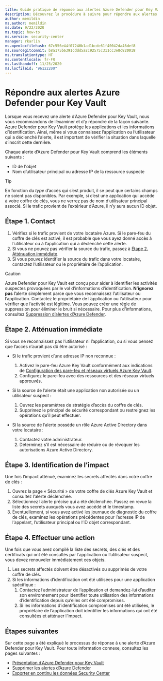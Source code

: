 ```yaml
---
title: Guide pratique de réponse aux alertes Azure Defender pour Key Vault
description: Découvrez la procédure à suivre pour répondre aux alertes d’Azure Defender pour Key Vault.
author: memildin
ms.author: memildin
ms.date: 9/22/2020
ms.topic: how-to
ms.service: security-center
manager: rkarlin
ms.openlocfilehash: 67c556e44f07240b1ad1bcde61f40042da46def8
ms.sourcegitcommit: b8a175b6391cddd5a2c92575c311cc3e8c820018
ms.translationtype: HT
ms.contentlocale: fr-FR
ms.lasthandoff: 11/25/2020
ms.locfileid: "96122200"
---
```

# <a name="respond-to-azure-defender-for-key-vault-alerts"></a>Répondre aux alertes Azure Defender pour Key Vault
Lorsque vous recevez une alerte d’Azure Defender pour Key Vault, nous vous recommandons de l’examiner et d’y répondre de la façon suivante. Azure Defender pour Key Vault protège les applications et les informations d’identification. Ainsi, même si vous connaissez l’application ou l’utilisateur qui a déclenché l’alerte, il est important de vérifier la situation dans laquelle s’inscrit cette dernière.  

Chaque alerte d’Azure Defender pour Key Vault comprend les éléments suivants :

- ID de l'objet
- Nom d’utilisateur principal ou adresse IP de la ressource suspecte

> [!TIP]
> En fonction du *type* d’accès qui s’est produit, il se peut que certains champs ne soient pas disponibles. Par exemple, si c’est une application qui accède à votre coffre de clés, vous ne verrez pas de nom d’utilisateur principal associé. Si le trafic provient de l’extérieur d’Azure, il n’y aura aucun ID objet.

## <a name="step-1-contact"></a>Étape 1. Contact

1. Vérifiez si le trafic provient de votre locataire Azure. Si le pare-feu du coffre de clés est activé, il est probable que vous ayez donné accès à l’utilisateur ou à l’application qui a déclenché cette alerte.
1. Si vous ne pouvez pas vérifier la source du trafic, passez à [Étape 2. Atténuation immédiate](#step-2-immediate-mitigation).
1. Si vous pouvez identifier la source du trafic dans votre locataire, contactez l’utilisateur ou le propriétaire de l’application. 

> [!CAUTION]
> Azure Defender pour Key Vault est conçu pour aider à identifier les activités suspectes provoquées par le vol d’informations d’identification. **N’ignorez pas** l’alerte simplement parce que vous reconnaissez l’utilisateur ou l’application. Contactez le propriétaire de l’application ou l’utilisateur pour vérifier que l’activité est légitime. Vous pouvez créer une règle de suppression pour éliminer le bruit si nécessaire. Pour plus d’informations, consultez [Suppression d’alertes d’Azure Defender](alerts-suppression-rules.md).


## <a name="step-2-immediate-mitigation"></a>Étape 2. Atténuation immédiate 
Si vous ne reconnaissez pas l’utilisateur ni l’application, ou si vous pensez que l’accès n’aurait pas dû être autorisé :

- Si le trafic provient d’une adresse IP non reconnue :
    1. Activez le pare-feu Azure Key Vault conformément aux indications de [Configuration des pare-feu et réseaux virtuels Azure Key Vault](../key-vault/general/network-security.md).
    1. Configurez le pare-feu avec des ressources et des réseaux virtuels approuvés.

- Si la source de l’alerte était une application non autorisée ou un utilisateur suspect :
    1. Ouvrez les paramètres de stratégie d’accès du coffre de clés.
    1. Supprimez le principal de sécurité correspondant ou restreignez les opérations qu’il peut effectuer.  

- Si la source de l’alerte possède un rôle Azure Active Directory dans votre locataire :
    1. Contactez votre administrateur.
    1. Déterminez s’il est nécessaire de réduire ou de révoquer les autorisations Azure Active Directory.

## <a name="step-3-identify-impact"></a>Étape 3. Identification de l’impact 
Une fois l’impact atténué, examinez les secrets affectés dans votre coffre de clés :
1. Ouvrez la page « Sécurité » de votre coffre de clés Azure Key Vault et consultez l’alerte déclenchée.
1. Sélectionnez l’alerte précise qui a été déclenchée.
    Passez en revue la liste des secrets auxquels vous avez accédé et le timestamp.
1. Éventuellement, si vous avez activé les journaux de diagnostic du coffre de clés, examinez les opérations précédentes pour l’adresse IP de l’appelant, l’utilisateur principal ou l’ID objet correspondant.  

## <a name="step-4-take-action"></a>Étape 4. Effectuer une action 
Une fois que vous avez compilé la liste des secrets, des clés et des certificats qui ont été consultés par l’application ou l’utilisateur suspect, vous devez renouveler immédiatement ces objets.

1. Les secrets affectés doivent être désactivés ou supprimés de votre coffre de clés.
1. Si les informations d’identification ont été utilisées pour une application spécifique :
    1. Contactez l’administrateur de l’application et demandez-lui d’auditer son environnement pour identifier toute utilisation des informations d’identification depuis qu’elles ont été compromises.
    1. Si les informations d’identification compromises ont été utilisées, le propriétaire de l’application doit identifier les informations qui ont été consultées et atténuer l’impact.


## <a name="next-steps"></a>Étapes suivantes

Sur cette page a été expliqué le processus de réponse à une alerte d’Azure Defender pour Key Vault. Pour toute information connexe, consultez les pages suivantes :

- [Présentation d’Azure Defender pour Key Vault](defender-for-key-vault-introduction.md)
- [Supprimer les alertes d’Azure Defender](alerts-suppression-rules.md)
- [Exporter en continu les données Security Center](continuous-export.md)